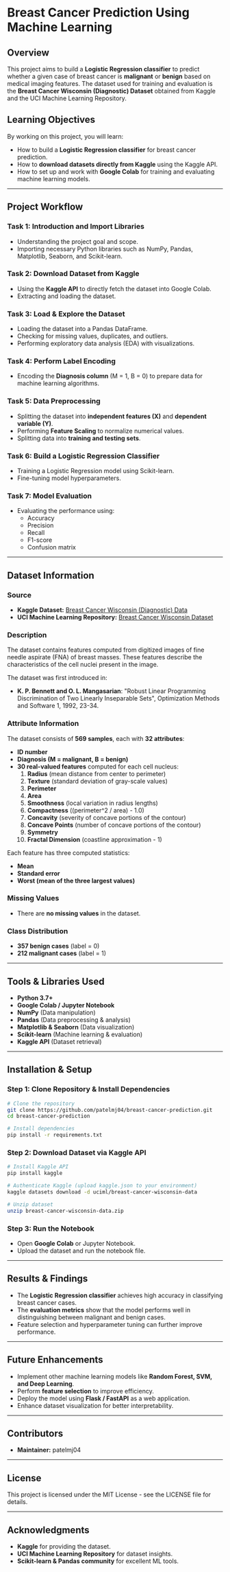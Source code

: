# Breast Cancer Prediction Using Machine Learning

## Overview

This project aims to build a **Logistic Regression classifier** to predict whether a given case of breast cancer is **malignant** or **benign** based on medical imaging features. The dataset used for training and evaluation is the **Breast Cancer Wisconsin (Diagnostic) Dataset** obtained from Kaggle and the UCI Machine Learning Repository.

## Learning Objectives

By working on this project, you will learn:

- How to build a **Logistic Regression classifier** for breast cancer prediction.
- How to **download datasets directly from Kaggle** using the Kaggle API.
- How to set up and work with **Google Colab** for training and evaluating machine learning models.

---

## Project Workflow

### **Task 1: Introduction and Import Libraries**

- Understanding the project goal and scope.
- Importing necessary Python libraries such as NumPy, Pandas, Matplotlib, Seaborn, and Scikit-learn.

### **Task 2: Download Dataset from Kaggle**

- Using the **Kaggle API** to directly fetch the dataset into Google Colab.
- Extracting and loading the dataset.

### **Task 3: Load & Explore the Dataset**

- Loading the dataset into a Pandas DataFrame.
- Checking for missing values, duplicates, and outliers.
- Performing exploratory data analysis (EDA) with visualizations.

### **Task 4: Perform Label Encoding**

- Encoding the **Diagnosis column** (M = 1, B = 0) to prepare data for machine learning algorithms.

### **Task 5: Data Preprocessing**

- Splitting the dataset into **independent features (X)** and **dependent variable (Y)**.
- Performing **Feature Scaling** to normalize numerical values.
- Splitting data into **training and testing sets**.

### **Task 6: Build a Logistic Regression Classifier**

- Training a Logistic Regression model using Scikit-learn.
- Fine-tuning model hyperparameters.

### **Task 7: Model Evaluation**

- Evaluating the performance using:
  - Accuracy
  - Precision
  - Recall
  - F1-score
  - Confusion matrix

---

## **Dataset Information**

### **Source**

- **Kaggle Dataset:** [Breast Cancer Wisconsin (Diagnostic) Data](https://www.kaggle.com/datasets/uciml/breast-cancer-wisconsin-data/data)
- **UCI Machine Learning Repository:** [Breast Cancer Wisconsin Dataset](https://archive.ics.uci.edu/ml/datasets/Breast+Cancer+Wisconsin+%28Diagnostic%29)

### **Description**

The dataset contains features computed from digitized images of fine needle aspirate (FNA) of breast masses. These features describe the characteristics of the cell nuclei present in the image.

The dataset was first introduced in:

- **K. P. Bennett and O. L. Mangasarian**: "Robust Linear Programming Discrimination of Two Linearly Inseparable Sets", Optimization Methods and Software 1, 1992, 23-34.

### **Attribute Information**

The dataset consists of **569 samples**, each with **32 attributes**:

- **ID number**
- **Diagnosis (M = malignant, B = benign)**
- **30 real-valued features** computed for each cell nucleus:
  1. **Radius** (mean distance from center to perimeter)
  2. **Texture** (standard deviation of gray-scale values)
  3. **Perimeter**
  4. **Area**
  5. **Smoothness** (local variation in radius lengths)
  6. **Compactness** ((perimeter^2 / area) - 1.0)
  7. **Concavity** (severity of concave portions of the contour)
  8. **Concave Points** (number of concave portions of the contour)
  9. **Symmetry**
  10. **Fractal Dimension** (coastline approximation - 1)

Each feature has three computed statistics:

- **Mean**
- **Standard error**
- **Worst (mean of the three largest values)**

### **Missing Values**

- There are **no missing values** in the dataset.

### **Class Distribution**

- **357 benign cases** (label = 0)
- **212 malignant cases** (label = 1)

---

## **Tools & Libraries Used**

- **Python 3.7+**
- **Google Colab / Jupyter Notebook**
- **NumPy** (Data manipulation)
- **Pandas** (Data preprocessing & analysis)
- **Matplotlib & Seaborn** (Data visualization)
- **Scikit-learn** (Machine learning & evaluation)
- **Kaggle API** (Dataset retrieval)

---

## **Installation & Setup**

### **Step 1: Clone Repository & Install Dependencies**

```bash
# Clone the repository
git clone https://github.com/patelmj04/breast-cancer-prediction.git
cd breast-cancer-prediction

# Install dependencies
pip install -r requirements.txt
```

### **Step 2: Download Dataset via Kaggle API**

```bash
# Install Kaggle API
pip install kaggle

# Authenticate Kaggle (upload kaggle.json to your environment)
kaggle datasets download -d uciml/breast-cancer-wisconsin-data

# Unzip dataset
unzip breast-cancer-wisconsin-data.zip
```

### **Step 3: Run the Notebook**

- Open **Google Colab** or Jupyter Notebook.
- Upload the dataset and run the notebook file.

---

## **Results & Findings**

- The **Logistic Regression classifier** achieves high accuracy in classifying breast cancer cases.
- The **evaluation metrics** show that the model performs well in distinguishing between malignant and benign cases.
- Feature selection and hyperparameter tuning can further improve performance.

---

## **Future Enhancements**

- Implement other machine learning models like **Random Forest, SVM, and Deep Learning**.
- Perform **feature selection** to improve efficiency.
- Deploy the model using **Flask / FastAPI** as a web application.
- Enhance dataset visualization for better interpretability.

---

## **Contributors**

- **Maintainer:** patelmj04

---

## **License**

This project is licensed under the MIT License - see the LICENSE file for details.

---

## **Acknowledgments**

- **Kaggle** for providing the dataset.
- **UCI Machine Learning Repository** for dataset insights.
- **Scikit-learn & Pandas community** for excellent ML tools.
